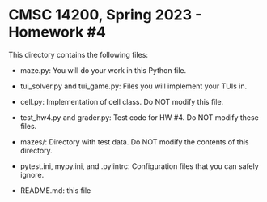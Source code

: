 # CMSC 14200, Spring 2023 - Homework #4

This directory contains the following files:

- maze.py: You will do your work in this Python file.

- tui_solver.py and tui_game.py: Files you will implement your TUIs in.

- cell.py: Implementation of cell class. Do NOT modify this file.

- test_hw4.py and grader.py: Test code for HW #4. Do NOT modify these files.

- mazes/: Directory with test data. Do NOT modify the contents of this directory.

- pytest.ini, mypy.ini, and .pylintrc: Configuration files that you can safely ignore.

- README.md: this file
